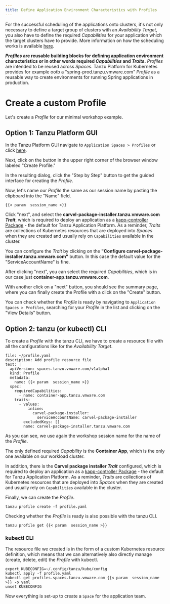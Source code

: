 ```yaml
---
title: Define Application Environment Characteristics with Profiles
---
```


For the successful scheduling of the applications onto clusters, it's not only necessary to define a target group of clusters with an *Availability Target*, you also have to define the required *Capabilities* for your application which the target clusters have to provide. 
More information on how the scheduling works is available [here](https://docs.vmware.com/en/VMware-Tanzu-Platform/services/create-manage-apps-tanzu-platform-k8s/concepts-about-spaces.html#space-scheduling-4).

***Profiles* are reusable building blocks for defining application environment characteristics or in other words required *Capabilities* and *Traits*.** 
*Profiles* are intended to be reused across *Spaces*. Tanzu Platform for Kubernetes provides for example ootb a "spring-prod.tanzu.vmware.com" *Profile* as a reusable way to create environments for running Spring applications in production. 

# Create a custom Profile

Let's create a *Profile* for our minimal workshop example.

## Option 1: Tanzu Platform GUI
In the Tanzu Platform GUI navigate to `Application Spaces > Profiles` or click [here](https://www.mgmt.cloud.vmware.com/hub/application-engine/profiles/profiles).

Next, click on the button in the upper right corner of the browser window labeled "Create Profile."

In the resulting dialog, click the "Step by Step" button to get the guided interface for creating the *Profile*.

Now, let's name our *Profile* the same as our session name by pasting the clipboard into the "Name" field.
```copy
{{< param  session_name >}}
```

Click "next", and select the **carvel-package-installer.tanzu.vmware.com *Trait***, which is required to deploy an application as a [kapp-controller Package](https://carvel.dev/kapp-controller/docs/v0.50.x/packaging/#overview) - the default for Tanzu Application Platform.
As a reminder, *Traits* are collections of Kubernetes resources that are deployed into *Spaces* when they are created and usually rely on `Capabilities` available in the cluster. 

You can configure the *Trait* by clicking on the **"Configure carvel-package-installer.tanzu.vmware.com"** button. In this case the default value for the "ServiceAccountName" is fine.

After clicking "next", you can select the required *Capabilities*, which is in our case just **container-app.tanzu.vmware.com**.

With another click on a "next" button, you should see the summary page, where you can finally create the Profile with a click on the "Create" button.

You can check whether the *Profile* is ready by navigating to `Application Spaces > Profiles`, searching for your *Profile* in the list and clicking on the "View Details" button.

## Option 2: tanzu (or kubectl) CLI
To create a *Profile* with the tanzu CLI, we have to create a resource file with all the configurations like for the *Availability Target*.
```editor:append-lines-to-file
file: ~/profile.yaml
description: Add profile resource file
text: |
  apiVersion: spaces.tanzu.vmware.com/v1alpha1
  kind: Profile
  metadata:
    name: {{< param  session_name >}}
  spec:
    requiredCapabilities:
      - name: container-app.tanzu.vmware.com
    traits:
      - values:
          inline:
            carvel-package-installer:
              serviceAccountName: carvel-package-installer
        excludedKeys: []
        name: carvel-package-installer.tanzu.vmware.com
```
As you can see, we use again the workshop session name for the name of the *Profile*.

The only defined required *Capability* is the **Container App**, which is the only one available on our workload cluster.

In addition, there is the **Carvel package installer *Trait*** configured, which is required to deploy an application as a [kapp-controller Package](https://carvel.dev/kapp-controller/docs/v0.50.x/packaging/#overview) - the default for Tanzu Application Platform.
As a reminder, *Traits* are collections of Kubernetes resources that are deployed into *Spaces* when they are created and usually rely on `Capabilities` available in the cluster. 

Finally, we can create the *Profile*.
```execute
tanzu profile create -f profile.yaml
```

Checking whether the *Profile* is ready is also possible with the tanzu CLI.
```execute
tanzu profile get {{< param  session_name >}}
```

### kubectl CLI
The resource file we created is in the form of a custom Kubernetes resource definition, which means that we can alternatively also directly manage (create, delete, edit) the *Profile* with kubectl.
```
export KUBECONFIG=~/.config/tanzu/kube/config
kubectl apply -f profile.yaml
kubectl get profiles.spaces.tanzu.vmware.com {{< param  session_name >}} -o yaml
unset KUBECONFIG  
```

Now everything is set-up to create a `Space` for the application team. 